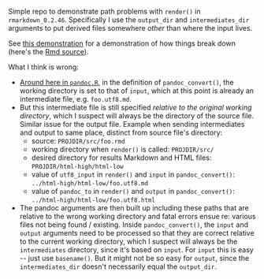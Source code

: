 Simple repo to demonstrate path problems with `render()` in `rmarkdown_0.2.46`. Specifically I use the `output_dir` and `intermediates_dir` arguments to put derived files somewhere *other* than where the input lives.

See [this demonstration](src/demonstration.utf8.md) for a demonstration of how things break down (here's the [Rmd source](src/demonstration.r)).

What I think is wrong:

  * [Around here in `pandoc.R`](https://github.com/rstudio/rmarkdown/blob/master/R/pandoc.R#L55-58), in the definition of `pandoc_convert()`, the working directory is set to that of `input`, which at this point is already an intermediate file, e.g. `foo.utf8.md`.
  * But this intermediate file is still specified *relative to the original working directory*, which I suspect will always be the directory of the source file. Similar issue for the output file. Example when sending intermediates and output to same place, distinct from source file's directory:
    - source: `PROJDIR/src/foo.rmd`
    - working directory when `render()` is called: `PROJDIR/src/`
    - desired directory for results Markdown and HTML files: `PROJDIR/html-high/html-low`
    - value of `utf8_input` in `render()` and `input` in `pandoc_convert()`: `../html-high/html-low/foo.utf8.md`
    - value of `pandoc_to` in `render()` and `output` in `pandoc_convert()`: `../html-high/html-low/foo.utf8.html`
  * The pandoc arguments are then built up including these paths that are relative to the wrong working directory and fatal errors ensue re: various files not being found / existing. Inside `pandoc_convert()`, the `input` and `output` arguments need to be processed so that they are correct relative to the current working directory, which I suspect will always be the `intermediates` directory, since it's based on `input`. For `input` this is easy -- just use `basename()`. But it might not be so easy for `output`, since the `intermediates_dir` doesn't necessarily equal the `output_dir`.

